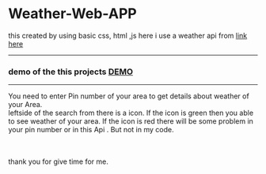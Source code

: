 # Weather-Web-APP
this created by using basic css, html ,js
here i use a weather api from <a href="https://openweathermap.org/current">link here</a>
<hr>

<h3> demo of the this projects
<a href="https://abhijitgayen.github.io/sample_poject/weather/">DEMO</a>
 </h3>

<hr>

You need to enter Pin number of your area to get details about weather of your Area.
<br>
leftside of the search from there is a icon. If the icon is green then you able to see weather of your area.
If the icon is red there will be some problem in your pin number or in this Api . But not in my code.

<br>
<br>
thank you for give time for me.
